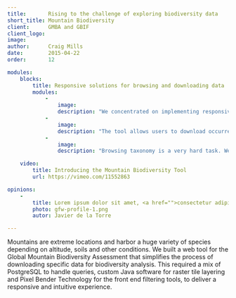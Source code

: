 ```yaml
---
title:       Rising to the challenge of exploring biodiversity data 
short_title: Mountain Biodiversity
client:      GMBA and GBIF
client_logo: 
image:
author:      Craig Mills
date:        2015-04-22
order:       12

modules:
    blocks:
        title: Responsive solutions for browsing and downloading data
        modules:
            -
                image: 
                description: "We concentrated on implementing responsive filtering. Changing the elevation or thermal belt reflects in an instant biodiversity changes on the map.""
            -
                image:
                description: "The tool allows users to download occurrences data for the selected criteria in a processable and reusable format. This data can be used in further analysis such as niche modelling.""
            -
                image: 
                description: "Browsing taxonomy is a very hard task. We used our well know column view taxonomic browser to help ease the process.""

    video:
        title: Introducing the Mountain Biodiversity Tool
        url: https://vimeo.com/11552863

opinions:
    -
        title: Lorem ipsum dolor sit amet, <a href="">consectetur adipisicing</a> elit, sed do eiusmod tempor incididunt.
        photo: gfw-profile-1.png
        autor: Javier de la Torre

---
```


Mountains are extreme locations and harbor a huge variety of species depending on altitude, soils and other conditions. We built a web tool for the Global Mountain Biodiversity Assessment that simplifies the process of downloading specific data for biodiversity analysis. This required a mix of PostgreSQL to handle queries, custom Java software for raster tile layering and Pixel Bender Technology for the front end filtering tools, to deliver a responsive and intuitive experience. 


